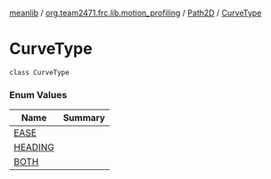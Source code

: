 [meanlib](../../../index.md) / [org.team2471.frc.lib.motion_profiling](../../index.md) / [Path2D](../index.md) / [CurveType](./index.md)

# CurveType

`class CurveType`

### Enum Values

| Name | Summary |
|---|---|
| [EASE](-e-a-s-e.md) |  |
| [HEADING](-h-e-a-d-i-n-g.md) |  |
| [BOTH](-b-o-t-h.md) |  |
